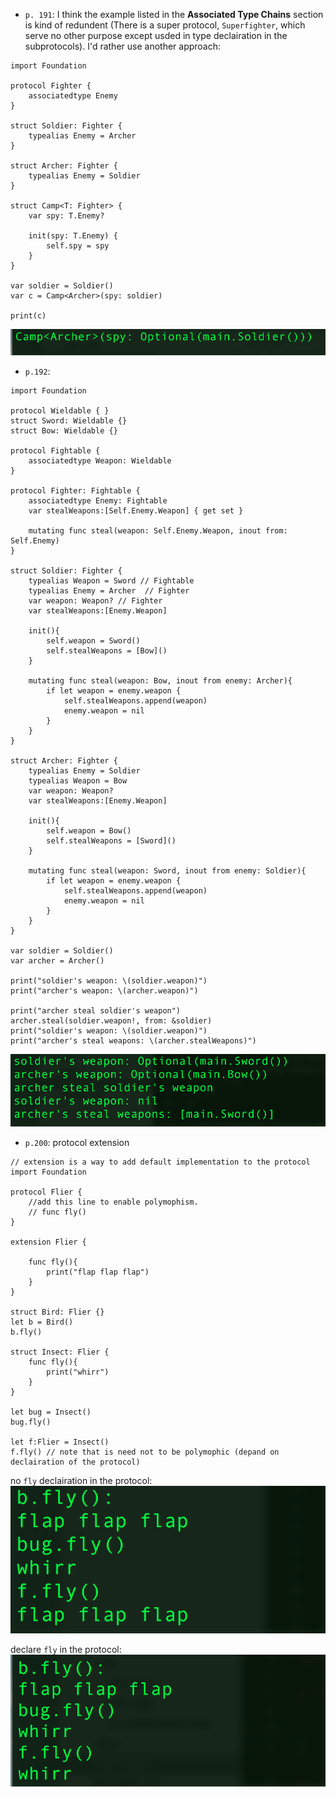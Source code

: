 - `p. 191`: I think the example listed in the **Associated Type Chains** section is kind of redundent (There is a super protocol, `Superfighter`, which serve no other purpose except usded in type declairation in the subprotocols). I'd rather use another approach:
```{swift}
import Foundation

protocol Fighter {
    associatedtype Enemy
}

struct Soldier: Fighter {
    typealias Enemy = Archer
}

struct Archer: Fighter {
    typealias Enemy = Soldier
}

struct Camp<T: Fighter> {
    var spy: T.Enemy?

    init(spy: T.Enemy) {
        self.spy = spy
    }
}

var soldier = Soldier()
var c = Camp<Archer>(spy: soldier)

print(c) 
```
![191.png](img/191.png)

- `p.192`:
```{swift}
import Foundation

protocol Wieldable { }
struct Sword: Wieldable {}
struct Bow: Wieldable {}

protocol Fightable {
    associatedtype Weapon: Wieldable
}

protocol Fighter: Fightable {
    associatedtype Enemy: Fightable
    var stealWeapons:[Self.Enemy.Weapon] { get set }

    mutating func steal(weapon: Self.Enemy.Weapon, inout from: Self.Enemy)
}

struct Soldier: Fighter {
    typealias Weapon = Sword // Fightable
    typealias Enemy = Archer  // Fighter
    var weapon: Weapon? // Fighter
    var stealWeapons:[Enemy.Weapon]

    init(){
        self.weapon = Sword()
        self.stealWeapons = [Bow]()
    }

    mutating func steal(weapon: Bow, inout from enemy: Archer){
        if let weapon = enemy.weapon {
            self.stealWeapons.append(weapon)
            enemy.weapon = nil
        }
    }
}

struct Archer: Fighter {
    typealias Enemy = Soldier
    typealias Weapon = Bow
    var weapon: Weapon?
    var stealWeapons:[Enemy.Weapon]

    init(){
        self.weapon = Bow()
        self.stealWeapons = [Sword]()
    }

    mutating func steal(weapon: Sword, inout from enemy: Soldier){
        if let weapon = enemy.weapon {
            self.stealWeapons.append(weapon)
            enemy.weapon = nil
        }
    }
}

var soldier = Soldier()
var archer = Archer()

print("soldier's weapon: \(soldier.weapon)")
print("archer's weapon: \(archer.weapon)")

print("archer steal soldier's weapon")
archer.steal(soldier.weapon!, from: &soldier)
print("soldier's weapon: \(soldier.weapon)")
print("archer's steal weapons: \(archer.stealWeapons)")
```
![192.png](img/192.png)

- `p.200`: protocol extension
```{swift}
// extension is a way to add default implementation to the protocol
import Foundation

protocol Flier {
    //add this line to enable polymophism.
    // func fly() 
}

extension Flier {

    func fly(){
        print("flap flap flap")
    }
}

struct Bird: Flier {}
let b = Bird()
b.fly()

struct Insect: Flier {
    func fly(){
        print("whirr")
    }
}

let bug = Insect()
bug.fly()

let f:Flier = Insect() 
f.fly() // note that is need not to be polymophic (depand on declairation of the protocol)
```
no `fly` declairation in the protocol: 
<br/>
![no-polymorph](img/no-polymorph.png)

declare `fly` in the protocol:
<br/>
![polymorph](img/polymorph.png)
